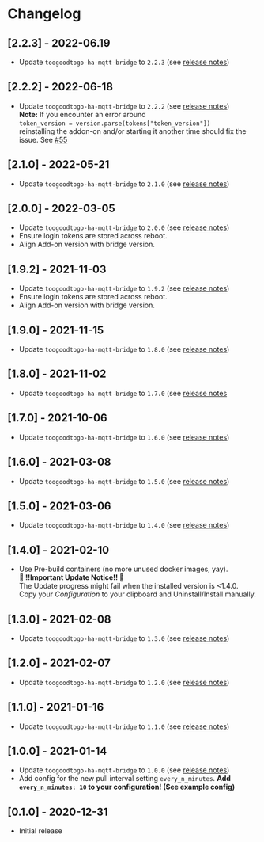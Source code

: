 # Changelog

## [2.2.3] - 2022-06.19

- Update `toogoodtogo-ha-mqtt-bridge` to `2.2.3` (see [release notes](https://github.com/MaxWinterstein/toogoodtogo-ha-mqtt-bridge/releases))

## [2.2.2] - 2022-06-18

- Update `toogoodtogo-ha-mqtt-bridge` to `2.2.2` (see [release notes](https://github.com/MaxWinterstein/toogoodtogo-ha-mqtt-bridge/releases))  
  **Note:** If you encounter an error around  
  `token_version = version.parse(tokens["token_version"])`  
  reinstalling the addon-on and/or starting it another time should fix the issue. See [#55](https://github.com/MaxWinterstein/toogoodtogo-ha-mqtt-bridge/issues/55#)

## [2.1.0] - 2022-05-21

- Update `toogoodtogo-ha-mqtt-bridge` to `2.1.0` (see [release notes](https://github.com/MaxWinterstein/toogoodtogo-ha-mqtt-bridge/releases))

## [2.0.0] - 2022-03-05

- Update `toogoodtogo-ha-mqtt-bridge` to `2.0.0` (see [release notes](https://github.com/MaxWinterstein/toogoodtogo-ha-mqtt-bridge/releases))
- Ensure login tokens are stored across reboot.
- Align Add-on version with bridge version.

## [1.9.2] - 2021-11-03

- Update `toogoodtogo-ha-mqtt-bridge` to `1.9.2` (see [release notes](https://github.com/MaxWinterstein/toogoodtogo-ha-mqtt-bridge/releases))
- Ensure login tokens are stored across reboot.
- Align Add-on version with bridge version.

## [1.9.0] - 2021-11-15

- Update `toogoodtogo-ha-mqtt-bridge` to `1.8.0` (see [release notes](https://github.com/MaxWinterstein/toogoodtogo-ha-mqtt-bridge/releases))

## [1.8.0] - 2021-11-02

- Update `toogoodtogo-ha-mqtt-bridge` to `1.7.0` (see [release notes](https://github.com/MaxWinterstein/toogoodtogo-ha-mqtt-bridge/releases)

## [1.7.0] - 2021-10-06

- Update `toogoodtogo-ha-mqtt-bridge` to `1.6.0` (see [release notes](https://github.com/MaxWinterstein/toogoodtogo-ha-mqtt-bridge/releases))

## [1.6.0] - 2021-03-08

- Update `toogoodtogo-ha-mqtt-bridge` to `1.5.0` (see [release notes](https://github.com/MaxWinterstein/toogoodtogo-ha-mqtt-bridge/releases))

## [1.5.0] - 2021-03-06

- Update `toogoodtogo-ha-mqtt-bridge` to `1.4.0` (see [release notes](https://github.com/MaxWinterstein/toogoodtogo-ha-mqtt-bridge/releases))

## [1.4.0] - 2021-02-10

- Use Pre-build containers (no more unused docker images, yay).  
  **🚨 !!Important Update Notice!! 🚨**  
  The Update progress might fail when the installed version is <1.4.0.  
  Copy your _Configuration_ to your clipboard and Uninstall/Install manually.

## [1.3.0] - 2021-02-08

- Update `toogoodtogo-ha-mqtt-bridge` to `1.3.0` (see [release notes](https://github.com/MaxWinterstein/toogoodtogo-ha-mqtt-bridge/releases))

## [1.2.0] - 2021-02-07

- Update `toogoodtogo-ha-mqtt-bridge` to `1.2.0` (see [release notes](https://github.com/MaxWinterstein/toogoodtogo-ha-mqtt-bridge/releases))

## [1.1.0] - 2021-01-16

- Update `toogoodtogo-ha-mqtt-bridge` to `1.1.0` (see [release notes](https://github.com/MaxWinterstein/toogoodtogo-ha-mqtt-bridge/releases))

## [1.0.0] - 2021-01-14

- Update `toogoodtogo-ha-mqtt-bridge` to `1.0.0` (see [release notes](https://github.com/MaxWinterstein/toogoodtogo-ha-mqtt-bridge/releases))
- Add config for the new pull interval setting `every_n_minutes`.
  **Add `every_n_minutes: 10` to your configuration! (See example config)**

## [0.1.0] - 2020-12-31

- Initial release
